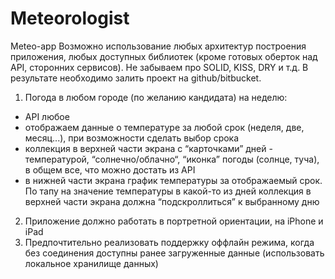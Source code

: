 # Meteorologist
Meteo-app
Возможно использование любых архитектур построения приложения, любых доступных библиотек (кроме готовых оберток над API, сторонних сервисов). Не забываем про SOLID, KISS, DRY и т.д. В результате необходимо залить проект на github/bitbucket.
1. Погода в любом городе (по желанию кандидата) на неделю:
- API любое
- отображаем данные о температуре за любой срок (неделя, две, месяц...), при возможности сделать выбор срока
- коллекция в верхней части экрана с “карточками” дней - температурой, “солнечно/облачно“, “иконка” погоды (солнце, туча), в общем все, что можно достать из API
- в нижней части экрана график температуры за отображаемый срок. По тапу на значение температуры в какой-то из дней коллекция в верхней части экрана должна “подскроллиться” к выбранному дню
2. Приложение должно работать в портретной ориентации, на iPhone и iPad
3. Предпочтительно реализовать поддержку оффлайн режима, когда без соединения доступны ранее загруженные данные (использовать локальное хранилище данных)

